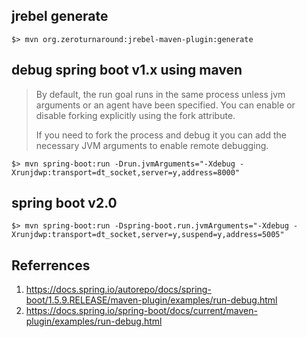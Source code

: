 ## jrebel generate

    $> mvn org.zeroturnaround:jrebel-maven-plugin:generate

## debug spring boot v1.x using maven

> By default, the run goal runs in the same process unless jvm arguments or an agent have been specified. You can enable or disable forking explicitly using the fork attribute.
> 
> If you need to fork the process and debug it you can add the necessary JVM arguments to enable remote debugging. 

    $> mvn spring-boot:run -Drun.jvmArguments="-Xdebug -Xrunjdwp:transport=dt_socket,server=y,address=8000"

## spring boot v2.0

    $> mvn spring-boot:run -Dspring-boot.run.jvmArguments="-Xdebug -Xrunjdwp:transport=dt_socket,server=y,suspend=y,address=5005"

## Referrences

1. https://docs.spring.io/autorepo/docs/spring-boot/1.5.9.RELEASE/maven-plugin/examples/run-debug.html
2. https://docs.spring.io/spring-boot/docs/current/maven-plugin/examples/run-debug.html